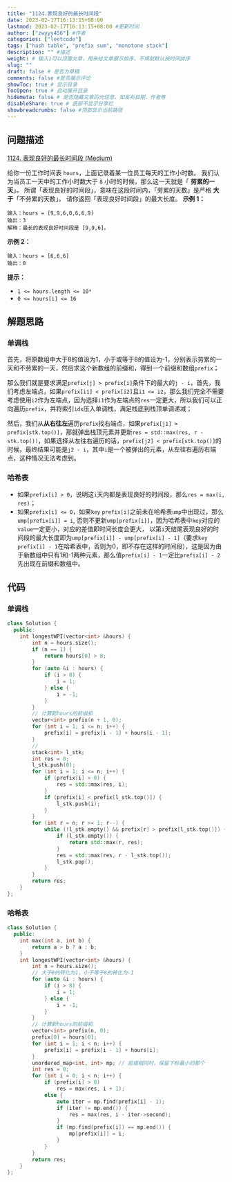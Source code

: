 ```yaml
---
title: "1124.表现良好的最长时间段"
date: 2023-02-17T16:13:15+08:00
lastmod: 2023-02-17T16:13:15+08:00 #更新时间
author: ["zwyyy456"] #作者
categories: ["leetcode"]
tags: ["hash table", "prefix sum", "monotone stack"]
description: "" #描述
weight: # 输入1可以顶置文章，用来给文章展示排序，不填就默认按时间排序
slug: ""
draft: false # 是否为草稿
comments: false #是否展示评论
showToc: true # 显示目录
TocOpen: true # 自动展开目录
hidemeta: false # 是否隐藏文章的元信息，如发布日期、作者等
disableShare: true # 底部不显示分享栏
showbreadcrumbs: false #顶部显示当前路径
---
```

## 问题描述
[1124. 表现良好的最长时间段 (Medium)](https://leetcode.cn/problems/longest-well-performing-interval/)

给你一份工作时间表 `hours`，上面记录着某一位员工每天的工作小时数。
我们认为当员工一天中的工作小时数大于 `8` 小时的时候，那么这一天就是「 **劳累的一天**」。
所谓「表现良好的时间段」，意味在这段时间内，「劳累的天数」是严格 **大于**「不劳累的天数」。
请你返回「表现良好时间段」的最大长度。
**示例 1：**
```
输入：hours = [9,9,6,0,6,6,9]
输出：3
解释：最长的表现良好时间段是 [9,9,6]。
```
**示例 2：**
```
输入：hours = [6,6,6]
输出：0
```
**提示：**
- `1 <= hours.length <= 10⁴`
- `0 <= hours[i] <= 16`

## 解题思路
### 单调栈
首先，将原数组中大于8的值设为1，小于或等于8的值设为-1，分别表示劳累的一天和不劳累的一天，然后求这个新数组的前缀和，得到一个前缀和数组`prefix`；

那么我们就是要求满足`prefix[j] > prefix[i]`条件下的最大的`j - i`，首先，我们考虑左端点，如果`prefix[i1] < prefix[i2]`且`i1 <= i2`，那么我们完全不需要考虑使用`i2`作为左端点，因为选择`i1`作为左端点的`res`一定更大，所以我们可以正向遍历`prefix`，并将索引`idx`压入单调栈，满足栈底到栈顶单调递减；

然后，我们从**从右往左**遍历`prefix`找右端点，如果`prefix[j1] > prefix[stk.top()]`，那就弹出栈顶元素并更新`res = std::max(res, r - stk.top())`，如果选择从左往右遍历的话，`prefix[j2] < prefix[stk.top()]`的时候，最终结果可能是`j2 - i`，其中`i`是一个被弹出的元素，从左往右遍历右端点，这种情况无法考虑到。

### 哈希表
- 如果`prefix[i] > 0`，说明这`i`天内都是表现良好的时间段，那么`res = max(i, res)`；
- 如果`prefix[i] <= 0`，如果`key` `prefix[i]`之前未在哈希表`ump`中出现过，那么`ump[prefix[i]] = i`, 否则不更新`ump[prefix[i]]`，因为哈希表中`key`对应的`value`一定更小，对应的差值即时间长度会更大， 以第`i`天结尾表现良好的时间段的最大长度即为`ump[prefix[i]] - ump[prefix[i] - 1]`（要求`key` `prefix[i] - 1`在哈希表中，否则为0，即不存在这样的时间段），这是因为由于新数组中只有1和-1两种元素，那么值`prefix[i] - 1`一定比`prefix[i] - 2`先出现在前缀和数组中。

## 代码
### 单调栈
```cpp
class Solution {
  public:
    int longestWPI(vector<int> &hours) {
        int n = hours.size();
        if (n == 1) {
            return hours[0] > 8;
        }
        for (auto &i : hours) {
            if (i > 8) {
                i = 1;
            } else {
                i = -1;
            }
        }
        // 计算新hours的前缀和
        vector<int> prefix(n + 1, 0);
        for (int i = 1; i <= n; i++) {
            prefix[i] = prefix[i - 1] + hours[i - 1];
        }
        //
        stack<int> l_stk;
        int res = 0;
        l_stk.push(0);
        for (int i = 1; i <= n; i++) {
            if (prefix[i] > 0) {
                res = std::max(res, i);
            }
            if (prefix[i] < prefix[l_stk.top()]) {
                l_stk.push(i);
            }
        }
        for (int r = n; r >= 1; r--) {
            while (!l_stk.empty() && prefix[r] > prefix[l_stk.top()]) {
                if (l_stk.empty()) {
                    return std::max(r, res);
                }
                res = std::max(res, r - l_stk.top());
                l_stk.pop();
            }
        }
        return res;
    }
};
```

### 哈希表
```cpp
class Solution {
  public:
    int max(int a, int b) {
        return a > b ? a : b;
    }
    int longestWPI(vector<int> &hours) {
        int n = hours.size();
        // 大于8的转化为1，小于等于8的转化为-1
        for (auto &i : hours) {
            if (i > 8) {
                i = 1;
            } else {
                i = -1;
            }
        }
        // 计算新hours的前缀和
        vector<int> prefix(n, 0);
        prefix[0] = hours[0];
        for (int i = 1; i < n; i++) {
            prefix[i] = prefix[i - 1] + hours[i];
        }
        unordered_map<int, int> mp; // 前缀相同时，保留下标最小的那个
        int res = 0;
        for (int i = 0; i < n; i++) {
            if (prefix[i] > 0)
                res = max(res, i + 1);
            else {
                auto iter = mp.find(prefix[i] - 1);
                if (iter != mp.end()) {
                    res = max(res, i - iter->second);
                }
                if (mp.find(prefix[i]) == mp.end()) {
                    mp[prefix[i]] = i;
                }
            }
        }
        return res;
    }
};
```